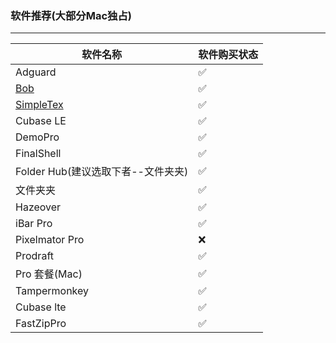 ### 软件推荐(大部分Mac独占)

---
| 软件名称          | 软件购买状态 |
|-------------------|--------------|
| Adguard           | ✅           |
| [Bob](https://github.com/ripperhe/Bob?tab=readme-ov-file)      | ✅           |
| [SimpleTex](https://simpletex.cn/user/register?code=mbltofDj)  | ✅           |
| Cubase LE         | ✅           |
| DemoPro           | ✅           |
| FinalShell        | ✅           |
| Folder Hub(建议选取下者--文件夹夹)        | ✅           |
| 文件夹夹          | ✅           |
| Hazeover          | ✅           |
| iBar Pro          | ✅           |
| Pixelmator Pro        | ❌           |
| Prodraft          | ✅           |
| Pro 套餐(Mac)     | ✅           |
| Tampermonkey      | ✅           |
| Cubase lte | ✅ |
| FastZipPro | ✅ |